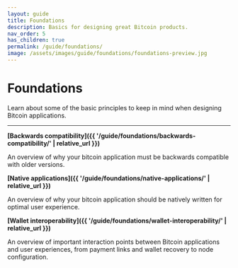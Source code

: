 ```yaml
---
layout: guide
title: Foundations
description: Basics for designing great Bitcoin products.
nav_order: 5
has_children: true
permalink: /guide/foundations/
image: /assets/images/guide/foundations/foundations-preview.jpg
---
```


# Foundations

Learn about some of the basic principles to keep in mind when designing Bitcoin applications.

---

**[Backwards compatibility]({{ '/guide/foundations/backwards-compatibility/' | relative_url }})**

An overview of why your bitcoin application must be backwards compatible with older versions.

**[Native applications]({{ '/guide/foundations/native-applications/' | relative_url }})**

An overview of why your bitcoin application should be natively written for optimal user experience. 

**[Wallet interoperability]({{ '/guide/foundations/wallet-interoperability/' | relative_url }})**

An overview of important interaction points between Bitcoin applications and user experiences, from payment links and wallet recovery to node configuration.


